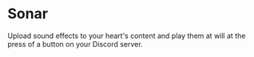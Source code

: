 # Sonar

Upload sound effects to your heart's content and play them at will at the press of a button on your Discord server.

